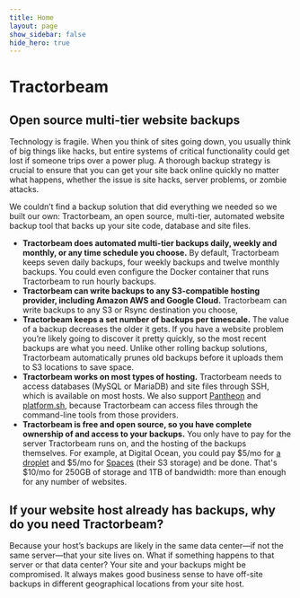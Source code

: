 ```yaml
---
title: Home
layout: page
show_sidebar: false
hide_hero: true
---
```


# Tractorbeam


## Open source multi-tier website backups

Technology is fragile. When you think of sites going down, you usually think of big things like hacks, but entire systems of critical functionality could get lost if someone trips over a power plug. A thorough backup strategy is crucial to ensure that you can get your site back online quickly no matter what happens, whether the issue is site hacks, server problems, or zombie attacks.

We couldn’t find a backup solution that did everything we needed so we built our own: Tractorbeam, an open source, multi-tier, automated website backup tool that backs up your site code, database and site files.


*   **Tractorbeam does automated multi-tier backups daily, weekly and monthly, or any time schedule you choose.**
By default, Tractorbeam keeps seven daily backups, four weekly backups and twelve monthly backups. You could even configure the Docker container that runs Tractorbeam to run hourly backups. 
*   **Tractorbeam can write backups to any S3-compatible hosting provider, including Amazon AWS and Google Cloud.**
Tractorbeam can write backups to any S3 or Rsync destination you choose, 
*   **Tractorbeam keeps a set number of backups per timescale.**
The value of a backup decreases the older it gets. If you have a website problem you’re likely going to discover it pretty quickly, so the most recent backups are what you need. Unlike other rolling backup solutions, Tractorbeam automatically prunes old backups before it uploads them to S3 locations to save space. 
*   **Tractorbeam works on most types of hosting.**
    Tractorbeam needs to access databases (MySQL or MariaDB) and site files through SSH, which is available on most hosts. We also support [Pantheon](https://pantheon.io/) and [platform.sh](https://platform.sh/), because Tractorbeam can access files through the command-line tools from those providers.
*   **Tractorbeam is free and open source, so you have complete ownership of and access to your backups.**
    You only have to pay for the server Tractorbeam runs on, and the hosting of the backups themselves. For example, at Digital Ocean, you could pay $5/mo for [a droplet](https://www.digitalocean.com/products/droplets/?refcode=5fb69d9c62e4) and $5/mo for [Spaces](https://www.digitalocean.com/products/spaces/?refcode=5fb69d9c62e4) (their S3 storage) and be done. That's $10/mo for 250GB of storage and 1TB of bandwidth: more than enough for any number of websites.


## If your website host already has backups, why do you need Tractorbeam?

Because your host’s backups are likely in the same data center—if not the same server—that your site lives on. What if something happens to that server or that data center? Your site and your backups might be compromised. It always makes good business sense to have off-site backups in different geographical locations from your site host.

